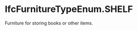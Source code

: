 IfcFurnitureTypeEnum.SHELF
==========================
Furniture for storing books or other items.


